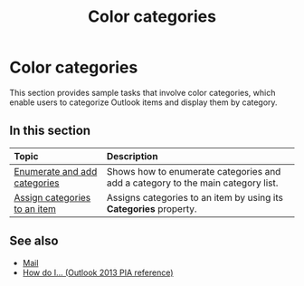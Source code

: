 ﻿---
title: Color categories
TOCTitle: Color categories
ms:assetid: 0b4674dd-e38b-4aee-8387-1470611215df
ms:mtpsurl: https://msdn.microsoft.com/en-us/library/Ff424465(v=office.15)
ms:contentKeyID: 55119819
ms.date: 07/24/2014
mtps_version: v=office.15
---

# Color categories

This section provides sample tasks that involve color categories, which enable users to categorize Outlook items and display them by category.

## In this section

|Topic|Description|
|:----|:----------|
|[Enumerate and add categories](how-to-enumerate-and-add-categories.md)  |Shows how to enumerate categories and add a category to the main category list.|
|[Assign categories to an item](how-to-assign-categories-to-an-item.md)  |Assigns categories to an item by using its **Categories** property.|

## See also

- [Mail](mail.md)
- [How do I... (Outlook 2013 PIA reference)](how-do-i-outlook-2013-pia-reference.md)

